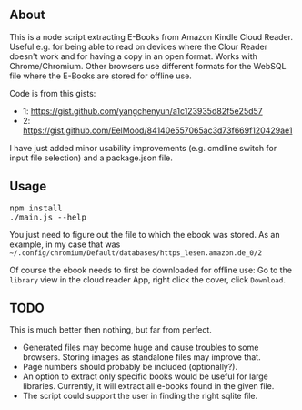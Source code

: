 ## About

This is a node script extracting E-Books from Amazon Kindle Cloud Reader.
Useful e.g. for being able to read on devices where the Clour Reader doesn't work and for having a copy in an open format.
Works with Chrome/Chromium. Other browsers use different formats for the WebSQL file where the E-Books are stored for offline use.

Code is from this gists:

 * 1: https://gist.github.com/yangchenyun/a1c123935d82f5e25d57
 * 2: https://gist.github.com/EelMood/84140e557065ac3d73f669f120429ae1

I have just added minor usability improvements (e.g. cmdline switch for input file selection) and a package.json file.

## Usage

<pre>
npm install
./main.js --help
</pre>

You just need to figure out the file to which the ebook was stored. As an example, in my case that was `~/.config/chromium/Default/databases/https_lesen.amazon.de_0/2`

Of course the ebook needs to first be downloaded for offline use:
Go to the `library` view in the cloud reader App, right click the cover, click `Download`.

## TODO

This is much better then nothing, but far from perfect.

* Generated files may become huge and cause troubles to some browsers. Storing images as standalone files may improve that.
* Page numbers should probably be included (optionally?).
* An option to extract only specific books would be useful for large libraries. Currently, it will extract all e-books found in the given file.
* The script could support the user in finding the right sqlite file.
